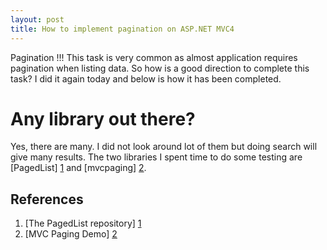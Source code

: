 ```yaml
---
layout: post
title: How to implement pagination on ASP.NET MVC4
---
```



Pagination !!! This task is very common as almost application requires pagination when listing data.
So how is a good direction to complete this task? I did it again today and below is how it has been completed.

# Any library out there?

Yes, there are many. I did not look around lot of them but doing search will give many results.
The two libraries I spent time to do some testing are [PagedList] [1] and [mvcpaging] [2].


## References
1. [The PagedList repository] [1]
2. [MVC Paging Demo] [2]

[1]: https://github.com/TroyGoode/PagedList
[2]: http://mvcpaging.apphb.com/